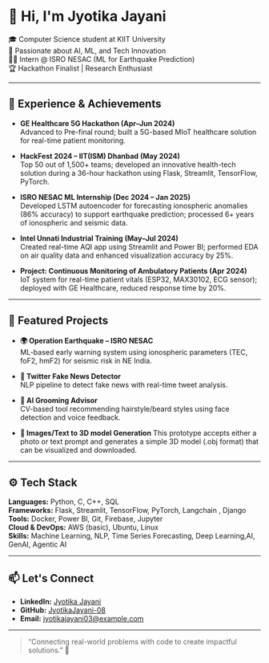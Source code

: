 
# 👋 Hi, I'm Jyotika Jayani

🎓 Computer Science student at KIIT University  
🚀 Passionate about AI, ML, and Tech Innovation  
👩‍🔬 Intern @ ISRO NESAC (ML for Earthquake Prediction)  
🏆 Hackathon Finalist | Research Enthusiast  

---

## 💼 Experience & Achievements

- **GE Healthcare 5G Hackathon (Apr–Jun 2024)**  
  Advanced to Pre-final round; built a 5G-based MIoT healthcare solution for real-time patient monitoring.

- **HackFest 2024 – IIT(ISM) Dhanbad (May 2024)**  
  Top 50 out of 1,500+ teams; developed an innovative health-tech solution during a 36-hour hackathon using Flask, Streamlit, TensorFlow, PyTorch.

- **ISRO NESAC ML Internship (Dec 2024 – Jan 2025)**  
  Developed LSTM autoencoder for forecasting ionospheric anomalies (86% accuracy) to support earthquake prediction; processed 6+ years of ionospheric and seismic data.

- **Intel Unnati Industrial Training (May–Jul 2024)**  
  Created real-time AQI app using Streamlit and Power BI; performed EDA on air quality data and enhanced visualization accuracy by 25%.

- **Project: Continuous Monitoring of Ambulatory Patients (Apr 2024)**  
  IoT system for real-time patient vitals (ESP32, MAX30102, ECG sensor); deployed with GE Healthcare, reduced response time by 20%.

---

## 🔬 Featured Projects

- **🌍 Operation Earthquake – ISRO NESAC**  
  ML-based early warning system using ionospheric parameters (TEC, foF2, hmF2) for seismic risk in NE India.

- **📰 Twitter Fake News Detector**  
  NLP pipeline to detect fake news with real-time tweet analysis.

- **🧔 AI Grooming Advisor**  
  CV-based tool recommending hairstyle/beard styles using face detection and voice feedback.

- **🎲 Images/Text to 3D model Generation**
  This prototype accepts either a photo or text prompt and generates a simple 3D model (.obj format) that can be visualized and downloaded.

---

## ⚙️ Tech Stack

**Languages:** Python, C, C++, SQL  
**Frameworks:** Flask, Streamlit, TensorFlow, PyTorch, Langchain , Django 
**Tools:** Docker, Power BI, Git, Firebase, Jupyter  
**Cloud & DevOps:** AWS (basic), Ubuntu, Linux  
**Skills:** Machine Learning, NLP, Time Series Forecasting, Deep Learning,AI, GenAI, Agentic AI

---


## 📫 Let's Connect

- **LinkedIn:** [Jyotika Jayani](https://www.linkedin.com/in/jyotika-jayani-868924277/)  
- **GitHub:** [JyotikaJayani-08](https://github.com/JyotikaJayani-08)  
- **Email:** jyotikajayani03@example.com  

---

> “Connecting real-world problems with code to create impactful solutions.” 🚀
